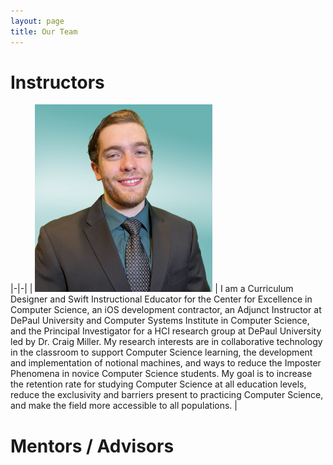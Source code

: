 ```yaml
---
layout: page
title: Our Team
---
```


# Instructors
|-|-|
| ![John Lynch](./assets/img/LynchProfile.png) | 
I am a Curriculum Designer and Swift Instructional Educator for the Center for Excellence in Computer Science,  an iOS development contractor, an Adjunct Instructor at DePaul University and Computer Systems Institute in Computer Science, and the Principal Investigator for a HCI research group at DePaul University led by Dr. Craig Miller. My research interests are in collaborative technology in the classroom to support Computer Science learning, the development and implementation of notional machines, and ways to reduce the Imposter Phenomena in novice Computer Science students. My goal is to increase the retention rate for studying Computer Science at all education levels, reduce the exclusivity and barriers present to practicing Computer Science, and make the field more accessible to all populations. |

# Mentors / Advisors

